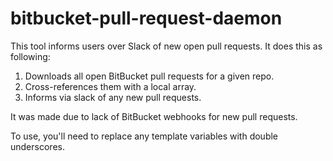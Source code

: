 # bitbucket-pull-request-daemon

This tool informs users over Slack of new open pull requests. It does this as following:
1) Downloads all open BitBucket pull requests for a given repo.
2) Cross-references them with a local array.
3) Informs via slack of any new pull requests.

It was made due to lack of BitBucket webhooks for new pull requests.

To use, you'll need to replace any template variables with double underscores.
